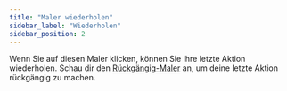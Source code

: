 ```yaml
---
title: "Maler wiederholen"
sidebar_label: "Wiederholen"
sidebar_position: 2
---
```


Wenn Sie auf diesen Maler klicken, können Sie Ihre letzte Aktion wiederholen. Schau dir den [Rückgängig-Maler](redo) an, um deine letzte Aktion rückgängig zu machen.
